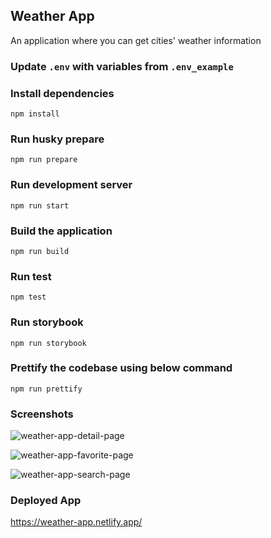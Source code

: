 ## Weather App

An application where you can get cities' weather information

### Update `.env` with variables from `.env_example`

### Install dependencies

`npm install`

### Run husky prepare

`npm run prepare`

### Run development server

`npm run start`

### Build the application

`npm run build`

### Run test

`npm test`

### Run storybook

`npm run storybook`

### Prettify the codebase using below command

`npm run prettify`

### Screenshots

![weather-app-detail-page](https://user-images.githubusercontent.com/23438586/146386195-d3a32993-d215-4751-941b-919c2529a8bd.png)

![weather-app-favorite-page](https://user-images.githubusercontent.com/23438586/146386204-98c506ce-7727-4f53-aabd-b54468e1f792.png)

![weather-app-search-page](https://user-images.githubusercontent.com/23438586/146386206-c1e1e357-dc0d-429a-85d0-be314effae45.png)

### Deployed App

https://weather-app.netlify.app/
